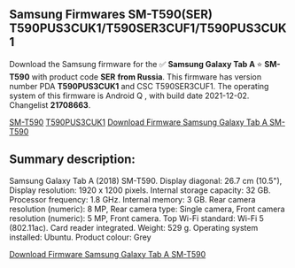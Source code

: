 <h2>Samsung Firmwares SM-T590(SER) T590PUS3CUK1/T590SER3CUF1/T590PUS3CUK1</h2>
Download the Samsung firmware for the ✅ <strong>Samsung Galaxy Tab A </strong> ⭐ <strong>SM-T590</strong> with product code <strong>SER</strong> <strong> from Russia</strong>. This firmware has version number PDA <strong>T590PUS3CUK1</strong> and CSC T590SER3CUF1. The operating system of this firmware is Android Q , with build date 2021-12-02. Changelist <strong>21708663</strong>.


[SM-T590](https://samfirm.shop/samsung/model/SM-T590)
[T590PUS3CUK1](https://samfirm.shop/samsung/pda/T590PUS3CUK1)
[Download Firmware Samsung Galaxy Tab A SM-T590](https://samfirm.shop/samsung/firmware/480920)
<h2>Summary description:</h2>
<p>Samsung Galaxy Tab A (2018) SM-T590. Display diagonal: 26.7 cm (10.5"), Display resolution: 1920 x 1200 pixels. Internal storage capacity: 32 GB. Processor frequency: 1.8 GHz. Internal memory: 3 GB. Rear camera resolution (numeric): 8 MP, Rear camera type: Single camera, Front camera resolution (numeric): 5 MP, Front camera. Top Wi-Fi standard: Wi-Fi 5 (802.11ac). Card reader integrated. Weight: 529 g. Operating system installed: Ubuntu. Product colour: Grey</p>


[Download Firmware Samsung Galaxy Tab A SM-T590](https://samfirm.shop/samsung/firmware/480920)
